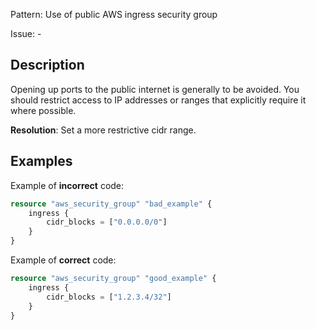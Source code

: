 Pattern: Use of public AWS ingress security group

Issue: -

## Description

Opening up ports to the public internet is generally to be avoided. You should restrict access to IP addresses or ranges that explicitly require it where possible.

**Resolution**: Set a more restrictive cidr range.

## Examples

Example of **incorrect** code:

```terraform
resource "aws_security_group" "bad_example" {
	ingress {
		cidr_blocks = ["0.0.0.0/0"]
	}
}
```

Example of **correct** code:

```terraform
resource "aws_security_group" "good_example" {
	ingress {
		cidr_blocks = ["1.2.3.4/32"]
	}
}
```